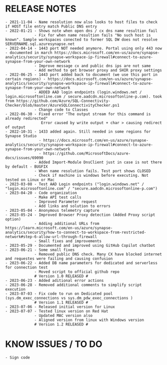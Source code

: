 # RELEASE NOTES

    - 2021-11-04 - Name resolution now also looks to host files to check if HOST file entry match Public DNS entry
    - 2022-01-21 - Shows note when open dns / cx dns name resultion fail
                 - Fix for when name resultion fails "No such host is known". Sample workspaces conected to former SQL DW does not resolve SERVERNAME.sql.azuresynapse.net
    - 2022-04-14 - 1443 port NOT needed anymore. Portal using only 443 now - documented in march https://docs.microsoft.com/en-us/azure/synapse-analytics/security/synapse-workspace-ip-firewall#connect-to-azure-synapse-from-your-own-network
                 - Improve message cx and public dns ips are not same
                 - Add method to get browser proxy and SHIR proxy settings
    - 2022-06-25 - 1443 port added back to document (we use this port in certain regions) - https://docs.microsoft.com/en-us/azure/synapse-analytics/security/synapse-workspace-ip-firewall#connect-to-azure-synapse-from-your-own-network
                 - ADDED AAD login endpoints (login.windows.net / login.microsoftonline.com / secure.aadcdn.microsoftonline-p.com). took from https://github.com/Azure/SQL-Connectivity-Checker/blob/master/AzureSQLConnectivityChecker.ps1
                 - Change code to Classes
    - 2022-06-30 - Fixed error "The output stream for this command is already redirected"
					Error caused by write output + char > causing redirect of output
    - 2022-10-31 - 1433 added again. Still needed in some regions for Synapse Studio
                   - https://docs.microsoft.com/en-us/azure/synapse-analytics/security/synapse-workspace-ip-firewall#connect-to-azure-synapse-from-your-own-network
                   - https://github.com/MicrosoftDocs/azure-docs/issues/69090
                 - Added Import-Module DnsClient just in case is not there by default - BUGFIX
                 - When name resolution fails. Test port shows CLOSED
                 - Check if machine is windows before executing. Not tested on Linux or Mac
    - 2023-03-08 - Test AAD Login endpoints ("login.windows.net" / "login.microsoftonline.com" / "secure.aadcdn.microsoftonline-p.com")
    - 2023-04-20 - Code organization
                 - Make API test calls
                 - Improved Parameter request
                 - Add links and solution to errors
    - 2023-05-04 - Anonymous telemetry capture
    - 2023-05-24 - Improved Browser Proxy detection (Added Proxy script option)
                 - Adding additional URLs from https://learn.microsoft.com/en-us/azure/synapse-analytics/security/how-to-connect-to-workspace-from-restricted-network#step-6-allow-url-through-firewall
                 - Small fixes and improvements
    - 2023-05-29 - Documented and improved using GitHub Copilot chatbot
    - 2023-06-21 - Some small fixes
                 - Removed public DNS check. Many CX have blocked internet and requestes were failing and causing confusion
    - 2023-06-22 - Added DB name parameters for dedicated and serverless for connection test
                 - Moved script to official github repo 
                 # Version 1.0 RELEASED #
    - 2023-06-23 - Added aditional error actions
    - 2023-06-28 - Removed additional comments to simplify script execution
    - 2023-07-03 - Fix code to run on Dedicated pool (sys.dm_exec_connections vs sys.dm_pdw_exec_connections )
                 # Version 1.1 RELEASED #
    - 2023-07-06 - Released initial version for Linux
    - 2023-07-07 - Tested linux version on Red Hat
                 - Updated MAC version also
                 - Aligned version from linux with Windows version
                 # Version 1.2 RELEASED #
                 

# KNOW ISSUES / TO DO
    - Sign code